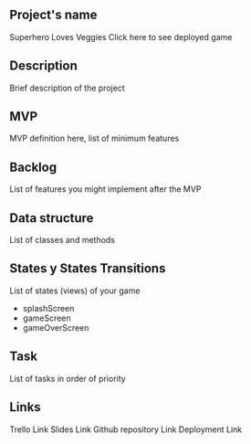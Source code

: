 ## Project's name
Superhero Loves Veggies
Click here to see deployed game

## Description
Brief description of the project

## MVP
MVP definition here, list of minimum features

## Backlog
List of features you might implement after the MVP

## Data structure
List of classes and methods

## States y States Transitions
List of states (views) of your game

 - splashScreen
 - gameScreen
 - gameOverScreen

## Task
List of tasks in order of priority

## Links
Trello Link
Slides Link
Github repository Link
Deployment Link
